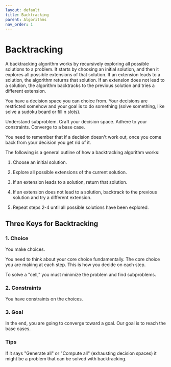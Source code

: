 ```yaml
---
layout: default
title: Backtracking
parent: Algorithms
nav_order: 1
---
```


# Backtracking

A backtracking algorithm works by recursively exploring all possible solutions to a problem. It starts by choosing an initial solution, and then it explores all possible extensions of that solution. If an extension leads to a solution, the algorithm returns that solution. If an extension does not lead to a solution, the algorithm backtracks to the previous solution and tries a different extension.

You have a decision space you can choice from. Your decisions are restricted somehow and your goal is to do something (solve something, like solve a sudoku board or fill n slots).

Understand subproblem. Craft your decision space. Adhere to your constraints. Converge to a base case.

You need to remember that if a decision doesn't work out, once you come back from your decision you get rid of it.

The following is a general outline of how a backtracking algorithm works:

1. Choose an initial solution.

2. Explore all possible extensions of the current solution.

3. If an extension leads to a solution, return that solution.

4. If an extension does not lead to a solution, backtrack to the previous solution and try a different extension.

5. Repeat steps 2-4 until all possible solutions have been explored.

## Three Keys for Backtracking

### 1. Choice

You make choices.

You need to think about your core choice fundamentally. The core choice you are making at
each step. This is how you decide on each step.

To solve a "cell," you must minimize the problem and find subproblems.

### 2. Constraints

You have constraints on the choices.

### 3. Goal

In the end, you are going to converge toward a goal. Our goal is to reach the base cases.

### Tips

If it says "Generate all" or "Compute all" (exhausting decision spaces) it might be a problem
that can be solved with backtracking.
